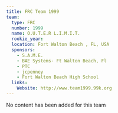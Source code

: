 ```yaml
---
title: FRC Team 1999
team:
  type: FRC
  number: 1999
  name: O.U.T.E.R L.I.M.I.T.
  rookie_year: 
  location: Fort Walton Beach , FL, USA
  sponsors:
    - S.A.M.E.
    - BAE Systems- Ft Walton Beach, Fl
    - PTC
    - jcpenney
    - Fort Walton Beach High School
  links:
    Website: http://www.team1999.99k.org
---
```

No content has been added for this team